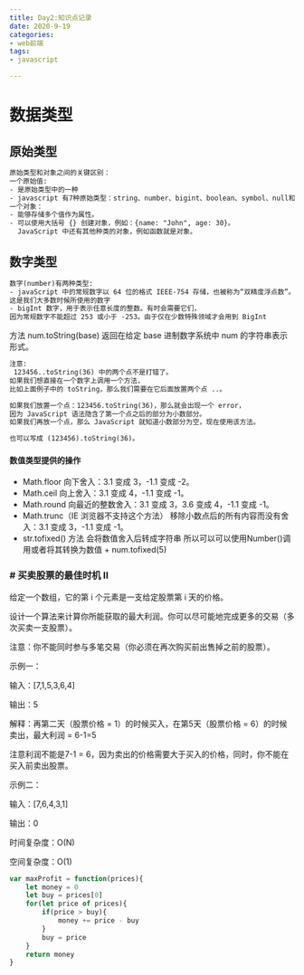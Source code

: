 ```yaml
---
title: Day2:知识点记录
date: 2020-9-19
categories:
- web前端
tags:
- javascript

---
```

# 数据类型

## 原始类型

```txt
原始类型和对象之间的关键区别：
一个原始值:
- 是原始类型中的一种
- javascript 有7种原始类型：string、number、bigint、boolean、symbol、null和undefined
一个对象：
- 能够存储多个值作为属性。
- 可以使用大括号 {} 创建对象，例如：{name: "John", age: 30}。
  JavaScript 中还有其他种类的对象，例如函数就是对象。

```
## 数字类型

```txt
数字(number)有两种类型:
- javaScript 中的常规数字以 64 位的格式 IEEE-754 存储，也被称为“双精度浮点数”。
这是我们大多数时候所使用的数字
- bigInt 数字，用于表示任意长度的整数。有时会需要它们，
因为常规数字不能超过 253 或小于 -253。由于仅在少数特殊领域才会用到 BigInt

```
方法 num.toString(base) 返回在给定 base 进制数字系统中 num 的字符串表示形式。

```txt
注意:
 123456..toString(36) 中的两个点不是打错了。
如果我们想直接在一个数字上调用一个方法，
比如上面例子中的 toString，那么我们需要在它后面放置两个点 ..。

如果我们放置一个点：123456.toString(36)，那么就会出现一个 error，
因为 JavaScript 语法隐含了第一个点之后的部分为小数部分。
如果我们再放一个点，那么 JavaScript 就知道小数部分为空，现在使用该方法。

也可以写成 (123456).toString(36)。
```

#### 数值类型提供的操作

- Math.floor
向下舍入：3.1 变成 3，-1.1 变成 -2。
- Math.ceil
向上舍入：3.1 变成 4，-1.1 变成 -1。
- Math.round
向最近的整数舍入：3.1 变成 3，3.6 变成 4，-1.1 变成 -1。
- Math.trunc（IE 浏览器不支持这个方法）
移除小数点后的所有内容而没有舍入：3.1 变成 3，-1.1 变成 -1。
- str.tofixed() 方法
 会将数值舍入后转成字符串 所以可以可以使用Number()调用或者将其转换为数值 + num.tofixed(5)

###  # 买卖股票的最佳时机 II

给定一个数组，它的第 i 个元素是一支给定股票第 i 天的价格。

设计一个算法来计算你所能获取的最大利润。你可以尽可能地完成更多的交易（多次买卖一支股票）。

注意：你不能同时参与多笔交易（你必须在再次购买前出售掉之前的股票）。

示例一：

输入：[7,1,5,3,6,4]

输出：5

解释：再第二天（股票价格 = 1）的时候买入，在第5天（股票价格 = 6）的时候卖出，最大利润 = 6-1=5

注意利润不能是7-1 = 6，因为卖出的价格需要大于买入的价格，同时，你不能在买入前卖出股票。

示例二：

输入：[7,6,4,3,1]

输出：0

时间复杂度：O(N)

空间复杂度：O(1)

```javascript
var maxProfit = function(prices){
    let money = 0
    let buy = prices[0]
    for(let price of prices){
        if(price > buy){
            money += price - buy
        }
        buy = price
    }
    return money 
}
```




                     

